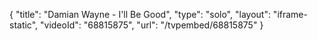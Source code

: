 {
    "title": "Damian Wayne - I'll Be Good",
    "type": "solo",
    "layout": "iframe-static",
    "videoId": "68815875",
    "url": "\/tvpembed\/68815875"
}